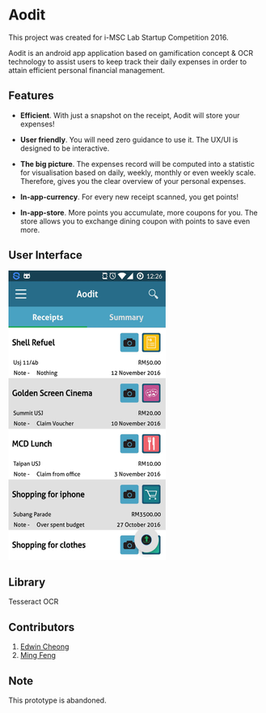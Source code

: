 # Aodit
This project was created for i-MSC Lab Startup Competition 2016.

Aodit is an android app application based on gamification concept & OCR technology to assist users to keep track their daily expenses in order to attain efficient personal financial management. 

## Features

* **Efficient**. With just a snapshot on the receipt, Aodit will store your expenses!

* **User friendly**. You will need zero guidance to use it. The UX/UI is designed to be interactive.

* **The big picture**. The expenses record will be computed into a statistic for visualisation based on daily, weekly, monthly or even weekly scale. Therefore, gives you the clear overview of your personal expenses.
 
* **In-app-currency**. For every new receipt scanned, you get points!

* **In-app-store**. More points you accumulate, more coupons for you. The store allows you to exchange dining coupon with points to save even more.

## User Interface

<img src="https://github.com/CheeKeatSong/Aodit/blob/master/image1.png" width="311" height="571">

## Library

Tesseract OCR

## Contributors

1. [Edwin Cheong](https://github.com/edwin-19)
2. [Ming Feng](#)

## Note

This prototype is abandoned.
